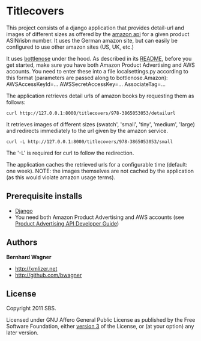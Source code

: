 Titlecovers
===========

This project consists of a django application that provides detail-url
and images of different sizes as offered by the 
[amazon api](http://docs.amazonwebservices.com/AWSECommerceService/latest/DG/index.html) for a given product ASIN/isbn number. It uses the German amazon site, but can easily be configured to use other amazon sites (US, UK, etc.)

It uses [bottlenose](https://github.com/dlo/bottlenose) under the hood. As 
described in its [README](https://github.com/dlo/bottlenose/blob/master/README.md), before you get started, make sure you have both Amazon Product Advertising and AWS accounts. You need to enter these into a file localsettings.py according
to this format (parameters are passed along to bottlenose.Amazon):
AWSAccessKeyId=...
AWSSecretAccessKey=...
AssociateTag=...

The application retrieves detail urls of amazon books by requesting them as follows:

    curl http://127.0.0.1:8000/titlecovers/978-3865053053/detailurl

It retrieves images of different sizes (swatch', 'small', 'tiny', 'medium', 'large) and redirects immediately to the url given by the amazon service.

    curl -L http://127.0.0.1:8000/titlecovers/978-3865053053/small

The '-L' is required for curl to follow the redirection.

The application caches the retrieved urls for a configurable time (default: one week). NOTE: the images themselves are not cached by the application (as this would violate amazon usage terms).


Prerequisite installs
------------------------

* [Django](https://www.djangoproject.com/)
* You need both Amazon Product Advertising and AWS accounts (see [Product Advertising API Developer Guide](http://docs.amazonwebservices.com/AWSECommerceService/latest/DG/index.html))

Authors
-------

**Bernhard Wagner**

+ http://xmlizer.net
+ http://github.com/bwagner

License
---------------------

Copyright 2011 SBS.

Licensed under GNU Affero General Public License as published by the Free Software Foundation,
either [version 3](http://www.gnu.org/licenses/agpl-3.0.html) of the License, or (at your option) any later version.
